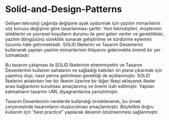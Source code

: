 # Solid-and-Design-Patterns

Gelişen teknoloji çağında değişime ayak uydurmak için yazılım mimarilerini söz konusu değişime göre tasarlanması şarttır. Yeni teknolojileri, müşterinin isteklerini ve çevresel koşulların durumu ile yeni gelen veriler ve gereklilikler, yazılım döngüsünü süreklilik sunarak geliştirilme ve sürdürme eylemini lüzumlu hâle getirmektedir. SOLID İlkelerini ve Tasarım Desenlerini kullanarak yapılan yazılım mimarilerinin ihtiyacını gidermekte önemli bir yer tutmaktadır.

Bu tasarım çalışması ile SOLID İlkelerinin ehemmiyetini ve Tasarım Desenlerinin kullanım sahalarını ve sağladığı katkıları ön plana çıkarmak için yapılmış olup, nasıl yerine getirilmesi gerektiği de açıklanmıştır. SOLID İlkelerini anlatırken her bir ilkenin üzerine bir diğer ilkeyi ekleyerek ilkeler arası bağlantının kurulması amaçlanmış ve önemi izah edilmiştir. Yapılan katmanların tasarımı UML diyagramlarına yansıtılmıştır.

Tasarım Desenlerinin nerelerde kullandığı örneklenerek, bu örnek çerçevesinde tasarımların oluşturulması amaçlanmıştır. Böylelikle doğru kullanım için “best practice” yapılarak desenin özümsenmesi sağlanmıştır.
